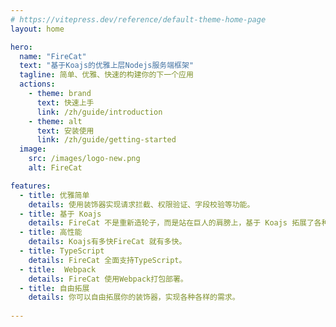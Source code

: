 ```yaml
---
# https://vitepress.dev/reference/default-theme-home-page
layout: home

hero:
  name: "FireCat"
  text: "基于Koajs的优雅上层Nodejs服务端框架"
  tagline: 简单、优雅、快速的构建你的下一个应用
  actions:
    - theme: brand
      text: 快速上手
      link: /zh/guide/introduction
    - theme: alt
      text: 安装使用
      link: /zh/guide/getting-started
  image:
    src: /images/logo-new.png
    alt: FireCat

features:
  - title: 优雅简单
    details: 使用装饰器实现请求拦截、权限验证、字段校验等功能。
  - title: 基于 Koajs
    details: FireCat 不是重新造轮子，而是站在巨人的肩膀上，基于 Koajs 拓展了各种功能。
  - title: 高性能
    details: Koajs有多快FireCat 就有多快。
  - title: TypeScript
    details: FireCat 全面支持TypeScript。
  - title:  Webpack
    details: FireCat 使用Webpack打包部署。
  - title: 自由拓展
    details: 你可以自由拓展你的装饰器，实现各种各样的需求。
    
---
```


